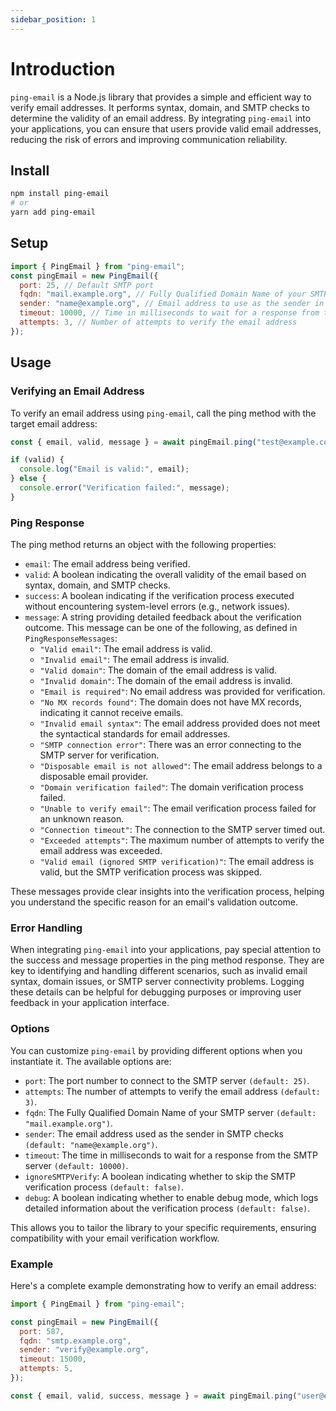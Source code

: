 ```yaml
---
sidebar_position: 1
---
```


# Introduction

`ping-email` is a Node.js library that provides a simple and efficient way to verify email addresses. It performs syntax, domain, and SMTP checks to determine the validity of an email address. By integrating `ping-email` into your applications, you can ensure that users provide valid email addresses, reducing the risk of errors and improving communication reliability.

## Install

```bash
npm install ping-email
# or
yarn add ping-email
```

## Setup

```js
import { PingEmail } from "ping-email";
const pingEmail = new PingEmail({
  port: 25, // Default SMTP port
  fqdn: "mail.example.org", // Fully Qualified Domain Name of your SMTP server
  sender: "name@example.org", // Email address to use as the sender in SMTP checks,
  timeout: 10000, // Time in milliseconds to wait for a response from the SMTP server
  attempts: 3, // Number of attempts to verify the email address
});
```

## Usage

### Verifying an Email Address

To verify an email address using `ping-email`, call the ping method with the target email address:

```js
const { email, valid, message } = await pingEmail.ping("test@example.com");

if (valid) {
  console.log("Email is valid:", email);
} else {
  console.error("Verification failed:", message);
}
```

### Ping Response

The ping method returns an object with the following properties:

- `email`: The email address being verified.
- `valid`: A boolean indicating the overall validity of the email based on syntax, domain, and SMTP checks.
- `success`: A boolean indicating if the verification process executed without encountering system-level errors (e.g., network issues).
- `message`: A string providing detailed feedback about the verification outcome. This message can be one of the following, as defined in `PingResponseMessages`:
  - `"Valid email"`: The email address is valid.
  - `"Invalid email"`: The email address is invalid.
  - `"Valid domain"`: The domain of the email address is valid.
  - `"Invalid domain"`: The domain of the email address is invalid.
  - `"Email is required"`: No email address was provided for verification.
  - `"No MX records found"`: The domain does not have MX records, indicating it cannot receive emails.
  - `"Invalid email syntax"`: The email address provided does not meet the syntactical standards for email addresses.
  - `"SMTP connection error"`: There was an error connecting to the SMTP server for verification.
  - `"Disposable email is not allowed"`: The email address belongs to a disposable email provider.
  - `"Domain verification failed"`: The domain verification process failed.
  - `"Unable to verify email"`: The email verification process failed for an unknown reason.
  - `"Connection timeout"`: The connection to the SMTP server timed out.
  - `"Exceeded attempts"`: The maximum number of attempts to verify the email address was exceeded.
  - `"Valid email (ignored SMTP verification)"`: The email address is valid, but the SMTP verification process was skipped.

These messages provide clear insights into the verification process, helping you understand the specific reason for an email's validation outcome.

### Error Handling

When integrating `ping-email` into your applications, pay special attention to the success and message properties in the ping method response. They are key to identifying and handling different scenarios, such as invalid email syntax, domain issues, or SMTP server connectivity problems. Logging these details can be helpful for debugging purposes or improving user feedback in your application interface.

### Options

You can customize `ping-email` by providing different options when you instantiate it. The available options are:

- `port`: The port number to connect to the SMTP server `(default: 25)`.
- `attempts`: The number of attempts to verify the email address `(default: 3)`.
- `fqdn`: The Fully Qualified Domain Name of your SMTP server `(default: "mail.example.org")`.
- `sender`: The email address used as the sender in SMTP checks `(default: "name@example.org")`.
- `timeout`: The time in milliseconds to wait for a response from the SMTP server `(default: 10000)`.
- `ignoreSMTPVerify`: A boolean indicating whether to skip the SMTP verification process `(default: false)`.
- `debug`: A boolean indicating whether to enable debug mode, which logs detailed information about the verification process `(default: false)`.

This allows you to tailor the library to your specific requirements, ensuring compatibility with your email verification workflow.

### Example

Here's a complete example demonstrating how to verify an email address:

```js
import { PingEmail } from "ping-email";

const pingEmail = new PingEmail({
  port: 587,
  fqdn: "smtp.example.org",
  sender: "verify@example.org",
  timeout: 15000,
  attempts: 5,
});

const { email, valid, success, message } = await pingEmail.ping("user@example.com");
```
